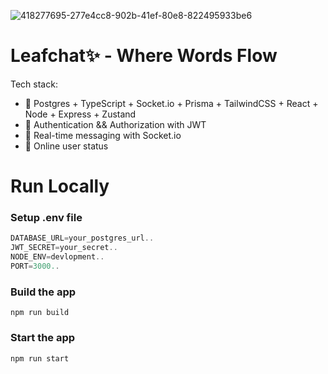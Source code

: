 
![418277695-277e4cc8-902b-41ef-80e8-822495933be6](https://github.com/user-attachments/assets/5834fdb2-70ad-4433-845a-2f449b6fdf1b)




# Leafchat✨ - Where Words Flow
 Tech stack:

-   🌟 Postgres + TypeScript + Socket.io + Prisma + TailwindCSS + React + Node + Express + Zustand 
-   🎃 Authentication && Authorization with JWT
-   👾 Real-time messaging with Socket.io
-   🚀 Online user status 

# Run Locally

### Setup .env file

```js
DATABASE_URL=your_postgres_url..
JWT_SECRET=your_secret..
NODE_ENV=devlopment..
PORT=3000..
```



### Build the app

```shell
npm run build
```

### Start the app

```shell
npm run start
```
#





